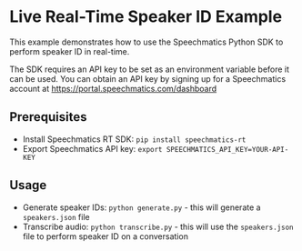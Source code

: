 # Live Real-Time Speaker ID Example

This example demonstrates how to use the Speechmatics Python SDK to perform speaker ID in real-time.

The SDK requires an API key to be set as an environment variable before it can be used. You can obtain an API key by signing up for a Speechmatics account at https://portal.speechmatics.com/dashboard

## Prerequisites

- Install Speechmatics RT SDK: `pip install speechmatics-rt`
- Export Speechmatics API key: `export SPEECHMATICS_API_KEY=YOUR-API-KEY`

## Usage

- Generate speaker IDs: `python generate.py` - this will generate a `speakers.json` file
- Transcribe audio: `python transcribe.py` - this will use the `speakers.json` file to perform speaker ID on a conversation

